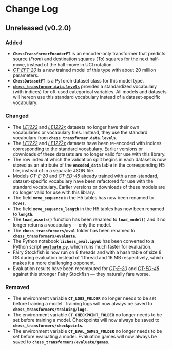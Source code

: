 # Change Log

## Unreleased (v0.2.0)

### Added

* **`ChessTransformerEncoderFT`** is an encoder-only transformer that predicts source (*From*) and destination squares (*To*) squares for the next half-move, instead of the half-move in UCI notation.
* [*CT-EFT-20*](https://github.com/sgrvinod/chess-transformers#ct-eft-20) is a new trained model of this type with about 20 million parameters.
* **`ChessDatasetFT`** is a PyTorch dataset class for this model type.
* [**`chess_transformer.data.levels`**](https://github.com/sgrvinod/chess-transformers/blob/main/chess_transformers/data/levels.py) provides a standardized vocabulary (with indices) for oft-used categorical variables. All models and datasets will hereon use this standard vocabulary instead of a dataset-specific vocabulary.

### Changed

* The [*LE1222*](https://github.com/sgrvinod/chess-transformers#le1222) and [*LE1222x*](https://github.com/sgrvinod/chess-transformers#le1222x) datasets no longer have their own vocabularies or vocabulary files. Instead, they use the standard vocabulary from **`chess_transformer.data.levels`**.
* The [*LE1222*](https://github.com/sgrvinod/chess-transformers#le1222) and [*LE1222x*](https://github.com/sgrvinod/chess-transformers#le1222x) datasets have been re-encoded with indices corresponding to the standard vocabulary. Earlier versions or downloads of these datasets are no longer valid for use with this library.
* The row index at which the validation split begins in each dataset is now stored as an attribute of the **`encoded_data`** table in the corresponding H5 file, instead of in a separate JSON file.
* Models [*CT-E-20*](https://github.com/sgrvinod/chess-transformers#ct-e-20) and [*CT-ED-45*](https://github.com/sgrvinod/chess-transformers#ct-ed-45) already trained with a non-standard, dataset-specific vocabulary have been refactored for use with the standard vocabulary. Earlier versions or downloads of these models are no longer valid for use with this library.
* The field **`move_sequence`** in the H5 tables has now been renamed to **`moves`**.
* The field **`move_sequence_length`** in the H5 tables has now been renamed to **`length`**.
* The **`load_assets()`** function has been renamed to **`load_model()`** and it no longer returns a vocabulary — only the model.
* The **`chess_transformers/eval`** folder has been renamed to [**`chess_transformers/evaluate`**](https://github.com/sgrvinod/chess-transformers/tree/main/chess_transformers/evaluate). 
* The Python notebook **`lichess_eval.ipynb`** has been converted to a Python script [**`evaluate.py`**](https://github.com/sgrvinod/chess-transformers/blob/main/chess_transformers/evaluate/evaluation.py), which runs much faster for evaluation. 
* Fairy Stockfish is now run on 8 threads and with a hash table of size 8 GB during evaluation instead of 1 thread and 16 MB respectively, which makes it a more challenging opponent.
* Evaluation results have been recomputed for [*CT-E-20*](https://github.com/sgrvinod/chess-transformers#ct-e-20) and [*CT-ED-45*](https://github.com/sgrvinod/chess-transformers#ct-ed-45) against this stronger Fairy Stockfish — they naturally fare worse.

### Removed

* The environment variable **`CT_LOGS_FOLDER`** no longer needs to be set before training a model. Training logs will now always be saved to **`chess_transformers/training/logs`**. 
* The environment variable **`CT_CHECKPOINT_FOLDER`** no longer needs to be set before training a model. Checkpoints will now always be saved to **`chess_transformers/checkpoints`**.
* The environment variable **`CT_EVAL_GAMES_FOLDER`** no longer needs to be set before evaluating a model. Evaluation games will now always be saved to **`chess_transformers/evaluate/games`**.

  
